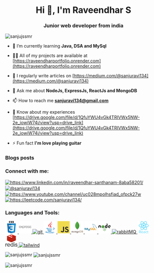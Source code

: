 <h1 align="center">Hi 👋, I'm Raveendhar S</h1>
<h3 align="center">Junior web developer from india</h3>

<p align="left"> <img src="https://komarev.com/ghpvc/?username=sanjujssmr&label=Profile%20views&color=0e75b6&style=flat" alt="sanjujssmr" /> </p>

- 🌱 I’m currently learning **Java, DSA and MySql**

- 👨‍💻 All of my projects are available at [https://raveendharportfolio.onrender.com](https://raveendharportfolio.onrender.com)

- 📝 I regularly write articles on [https://medium.com/@sanjuravi134](https://medium.com/@sanjuravi134)

- 💬 Ask me about **NodeJs, ExpressJs, ReactJs and MongoDB**

- 📫 How to reach me **sanjuravi134@gmail.com**

- 📄 Know about my experiences [https://drive.google.com/file/d/1QfuYWU4vGk4TRIVWx5NW-2e_iowiW74i/view?usp=drive_link](https://drive.google.com/file/d/1QfuYWU4vGk4TRIVWx5NW-2e_iowiW74i/view?usp=drive_link)

- ⚡ Fun fact **I'm love playing guitar**

### Blogs posts
<!-- BLOG-POST-LIST:START -->
<!-- BLOG-POST-LIST:END -->

<h3 align="left">Connect with me:</h3>
<p align="left">
<a href="https://linkedin.com/in/https://www.linkedin.com/in/raveendhar-santhanam-8aba58201/" target="blank"><img align="center" src="https://raw.githubusercontent.com/rahuldkjain/github-profile-readme-generator/master/src/images/icons/Social/linked-in-alt.svg" alt="https://www.linkedin.com/in/raveendhar-santhanam-8aba58201/" height="30" width="40" /></a>
<a href="https://medium.com/@sanjuravi134" target="blank"><img align="center" src="https://raw.githubusercontent.com/rahuldkjain/github-profile-readme-generator/master/src/images/icons/Social/medium.svg" alt="@sanjuravi134" height="30" width="40" /></a>
<a href="https://www.youtube.com/c/https://www.youtube.com/channel/uc028mpolhsfiad_ofpck27w" target="blank"><img align="center" src="https://raw.githubusercontent.com/rahuldkjain/github-profile-readme-generator/master/src/images/icons/Social/youtube.svg" alt="https://www.youtube.com/channel/uc028mpolhsfiad_ofpck27w" height="30" width="40" /></a>
<a href="https://www.leetcode.com/https://leetcode.com/sanjuravi134/" target="blank"><img align="center" src="https://raw.githubusercontent.com/rahuldkjain/github-profile-readme-generator/master/src/images/icons/Social/leet-code.svg" alt="https://leetcode.com/sanjuravi134/" height="30" width="40" /></a>
</p>

<h3 align="left">Languages and Tools:</h3>
<p align="left"> <a href="https://www.w3schools.com/css/" target="_blank" rel="noreferrer"> <img src="https://raw.githubusercontent.com/devicons/devicon/master/icons/css3/css3-original-wordmark.svg" alt="css3" width="40" height="40"/> </a> <a href="https://expressjs.com" target="_blank" rel="noreferrer"> <img src="https://raw.githubusercontent.com/devicons/devicon/master/icons/express/express-original-wordmark.svg" alt="express" width="40" height="40"/> </a> <a href="https://git-scm.com/" target="_blank" rel="noreferrer"> <img src="https://www.vectorlogo.zone/logos/git-scm/git-scm-icon.svg" alt="git" width="40" height="40"/> </a> <a href="https://www.java.com" target="_blank" rel="noreferrer"> <img src="https://raw.githubusercontent.com/devicons/devicon/master/icons/java/java-original.svg" alt="java" width="40" height="40"/> </a> <a href="https://developer.mozilla.org/en-US/docs/Web/JavaScript" target="_blank" rel="noreferrer"> <img src="https://raw.githubusercontent.com/devicons/devicon/master/icons/javascript/javascript-original.svg" alt="javascript" width="40" height="40"/> </a> <a href="https://www.mongodb.com/" target="_blank" rel="noreferrer"> <img src="https://raw.githubusercontent.com/devicons/devicon/master/icons/mongodb/mongodb-original-wordmark.svg" alt="mongodb" width="40" height="40"/> </a> <a href="https://www.mysql.com/" target="_blank" rel="noreferrer"> <img src="https://raw.githubusercontent.com/devicons/devicon/master/icons/mysql/mysql-original-wordmark.svg" alt="mysql" width="40" height="40"/> </a> <a href="https://nodejs.org" target="_blank" rel="noreferrer"> <img src="https://raw.githubusercontent.com/devicons/devicon/master/icons/nodejs/nodejs-original-wordmark.svg" alt="nodejs" width="40" height="40"/> </a> <a href="https://www.rabbitmq.com" target="_blank" rel="noreferrer"> <img src="https://www.vectorlogo.zone/logos/rabbitmq/rabbitmq-icon.svg" alt="rabbitMQ" width="40" height="40"/> </a> <a href="https://reactjs.org/" target="_blank" rel="noreferrer"> <img src="https://raw.githubusercontent.com/devicons/devicon/master/icons/react/react-original-wordmark.svg" alt="react" width="40" height="40"/> </a> <a href="https://redis.io" target="_blank" rel="noreferrer"> <img src="https://raw.githubusercontent.com/devicons/devicon/master/icons/redis/redis-original-wordmark.svg" alt="redis" width="40" height="40"/> </a> <a href="https://tailwindcss.com/" target="_blank" rel="noreferrer"> <img src="https://www.vectorlogo.zone/logos/tailwindcss/tailwindcss-icon.svg" alt="tailwind" width="40" height="40"/> </a> </p>

<p><img align="left" src="https://github-readme-stats.vercel.app/api/top-langs?username=sanjujssmr&show_icons=true&locale=en&layout=compact" alt="sanjujssmr" /></p>

<p>&nbsp;<img align="center" src="https://github-readme-stats.vercel.app/api?username=sanjujssmr&show_icons=true&locale=en" alt="sanjujssmr" /></p>

<p><img align="center" src="https://github-readme-streak-stats.herokuapp.com/?user=sanjujssmr&" alt="sanjujssmr" /></p>
